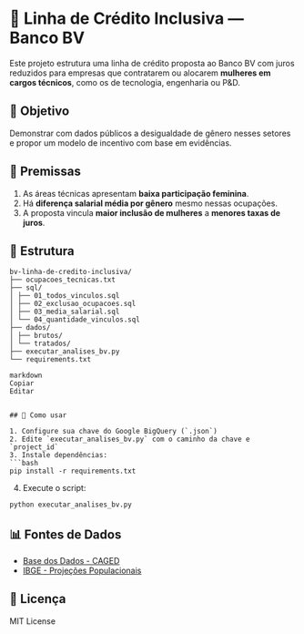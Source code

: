 # 💼 Linha de Crédito Inclusiva — Banco BV

Este projeto estrutura uma linha de crédito proposta ao Banco BV com juros reduzidos para empresas que contratarem ou alocarem **mulheres em cargos técnicos**, como os de tecnologia, engenharia ou P&D.

## 🎯 Objetivo

Demonstrar com dados públicos a desigualdade de gênero nesses setores e propor um modelo de incentivo com base em evidências.

## 🧩 Premissas

1. As áreas técnicas apresentam **baixa participação feminina**.
2. Há **diferença salarial média por gênero** mesmo nessas ocupações.
3. A proposta vincula **maior inclusão de mulheres** a **menores taxas de juros**.

## 📁 Estrutura

```
bv-linha-de-credito-inclusiva/
├── ocupacoes_tecnicas.txt
├── sql/
│ ├── 01_todos_vinculos.sql
│ ├── 02_exclusao_ocupacoes.sql
│ ├── 03_media_salarial.sql
│ └── 04_quantidade_vinculos.sql
├── dados/
│ ├── brutos/
│ └── tratados/
├── executar_analises_bv.py
└── requirements.txt

markdown
Copiar
Editar


## 🚀 Como usar

1. Configure sua chave do Google BigQuery (`.json`)
2. Edite `executar_analises_bv.py` com o caminho da chave e `project_id`
3. Instale dependências:
```bash
pip install -r requirements.txt
```
4. Execute o script:
```bash
python executar_analises_bv.py
```

## 📊 Fontes de Dados

- [Base dos Dados - CAGED](https://basedosdados.org)
- [IBGE - Projeções Populacionais](https://www.ibge.gov.br)

## 📄 Licença

MIT License
